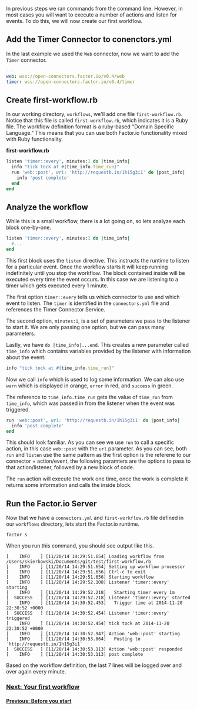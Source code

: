 In previous steps we ran commands from the command line. However, in most cases you will want to execute a number of actions and listen for events. To do this, we will now create our first workflow.


## Add the Timer Connector to conenctors.yml
In the last example we used the `Web` connector, now we want to add the `Timer` connector.

```yaml
---
web: wss://open-connectors.factor.io/v0.4/web
timer: wss://open-connectors.factor.io/v0.4/timer
```

## Create first-workflow.rb
In our working directory, `workflows`, we'll add one file `first-workflow.rb`. Notice that this file is called `first-workflow.rb`, which indicates it is a Ruby file. The workflow definition format is a ruby-based "Domain Specific Language." This means that you can use both Factor.io functionality mixed with Ruby functionality.

**first-workflow.rb**
```ruby
listen 'timer::every', minutes:1 do |time_info|
  info "tick tock at #{time_info.time_run}"
  run 'web::post', url: 'http://requestb.in/1h15g3i1' do |post_info|
    info 'post complete'
  end
end
```

## Analyze the workflow
While this is a small workflow, there is a lot going on, so lets analyze each block one-by-one.

```ruby
listen 'timer::every', minutes:1 do |time_info|
  #...
end
```

This first block uses the `listen` directive. This instructs the runtime to listen for a particular event. Once the workflow starts it will keep running indefinitely until you stop the workflow. The block contained inside will be executed every time the event occurs. In this case we are listening to a timer which gets executed every 1 minute.

The first option `timer::every` tells us which connector to use and which event to listen. The `timer` is identified in the `connectors.yml` file and references the Timer Connector Service.

The second option, `minutes:1`, is a set of parameters we pass to the listener to start it. We are only passing one option, but we can pass many parameters.

Lastly, we have `do |time_info|...end`. This creates a new parameter called `time_info` which contains variables provided by the listener with information about the event.

```ruby
info "tick tock at #{time_info.time_run}"
```

Now we call `info` which is used to log some information. We can also use `warn` which is displayed in orange, `error` in red, and `success` in green.

The reference to `time_info.time_run` gets the value of `time_run` from `time_info`, which was passed in from the listener when the event was triggered.

```ruby
run 'web::post', url: 'http://requestb.in/1h15g3i1' do |post_info|
  info 'post complete'
end
```
This should look familiar. As you can see we use `run` to call a specific action, in this case `web::post` with the `url` parameter. As you can see, both `run` and `listen` use the same pattern as the first option is the referene to our connector + action/event, the following paramters are the options to pass to that action/listener, followed by a new block of code.

The `run` action will execute the work one time, once the work is complete it returns some information and calls the inside block. 

## Run the Factor.io Server
Now that we have a `connectors.yml` and `first-workflow.rb` file defined in our `workflows` directory, lets start the Factor.io runtime.

```shell
factor s
```

When you run this command, you should see output like this.

```shell
[    INFO    ] [11/20/14 14:29:51.654] Loading workflow from /Users/skierkowski/Documents/git/test/first-workflow.rb
[    INFO    ] [11/20/14 14:29:51.654] Setting up workflow processor
[    INFO    ] [11/20/14 14:29:51.656] Ctrl-c to exit
[    INFO    ] [11/20/14 14:29:51.656] Starting workflow
[    INFO    ] [11/20/14 14:29:52.108] Listener 'timer::every' starting
[    INFO    ] [11/20/14 14:29:52.218]   Starting timer every 1m
[  SUCCESS   ] [11/20/14 14:29:52.218] Listener 'timer::every' started
[    INFO    ] [11/20/14 14:30:52.453]   Trigger time at 2014-11-20 22:30:52 +0000
[  SUCCESS   ] [11/20/14 14:30:52.454] Listener 'timer::every' triggered
[    INFO    ] [11/20/14 14:30:52.454] tick tock at 2014-11-20 22:30:52 +0000
[    INFO    ] [11/20/14 14:30:52.947] Action 'web::post' starting
[    INFO    ] [11/20/14 14:30:53.064]   Posting to `http://requestb.in/1h15g3i1`
[  SUCCESS   ] [11/20/14 14:30:53.113] Action 'web::post' responded
[    INFO    ] [11/20/14 14:30:53.113] post complete
```

Based on the workflow definition, the last 7 lines will be logged over and over again every minute.

### [Next: Your first workflow](learn/step_4_getting_more_services)
#### [Previous: Before you start](learn/step_2_your_first_command)